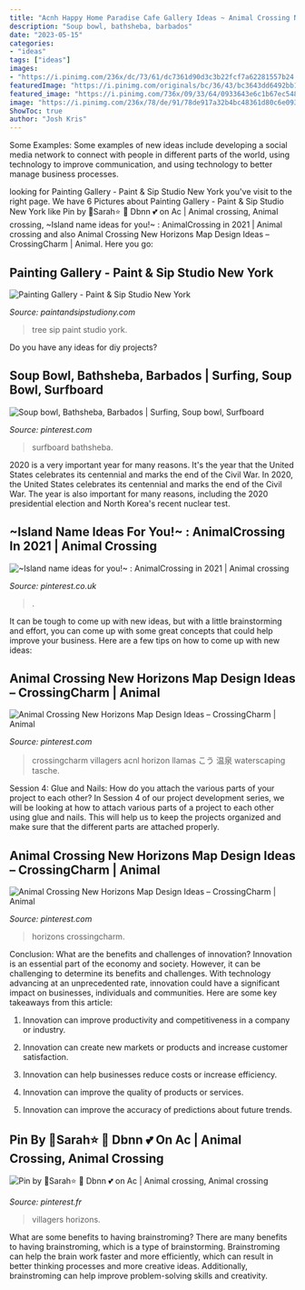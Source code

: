 ```yaml
---
title: "Acnh Happy Home Paradise Cafe Gallery Ideas ~ Animal Crossing New Horizons Map Design Ideas – Crossingcharm"
description: "Soup bowl, bathsheba, barbados"
date: "2023-05-15"
categories:
- "ideas"
tags: ["ideas"]
images:
- "https://i.pinimg.com/236x/dc/73/61/dc7361d90d3c3b22fcf7a62281557b24.jpg?nii=t"
featuredImage: "https://i.pinimg.com/originals/bc/36/43/bc3643dd6492bb1bc17147bd110ccf4c.jpg"
featured_image: "https://i.pinimg.com/736x/09/33/64/0933643e6c1b67ec5483a73119aa9117.jpg"
image: "https://i.pinimg.com/236x/78/de/91/78de917a32b4bc48361d80c6e0933b8c.jpg?nii=t"
ShowToc: true
author: "Josh Kris"
---
```



Some Examples:
Some examples of new ideas include developing a social media network to connect with people in different parts of the world, using technology to improve communication, and using technology to better manage business processes.

	

		
looking for Painting Gallery - Paint &amp; Sip Studio New York you've visit to the right page. We have 6 Pictures about Painting Gallery - Paint &amp; Sip Studio New York like Pin by 💫Sarah⭐ 👑 Dbnn 💕 on Ac | Animal crossing, Animal crossing, ~Island name ideas for you!~ : AnimalCrossing in 2021 | Animal crossing and also Animal Crossing New Horizons Map Design Ideas – CrossingCharm | Animal. Here you go:
		
    
## Painting Gallery - Paint &amp; Sip Studio New York

<img loading=lazy src="https://i0.wp.com/paintandsipstudiony.com/wp-content/uploads/tree-of-life.jpg?w=387&amp;h=484&amp;crop" onerror="this.onerror=null;this.src='https://tse2.mm.bing.net/th?id=OIP.N9Qj1chMfYfOpZQsjRPRkwAAAA&amp;pid=15.1';" alt="Painting Gallery - Paint &amp; Sip Studio New York">

_Source: paintandsipstudiony.com_

>tree sip paint studio york. 

	

Do you have any ideas for diy projects?

    
## Soup Bowl, Bathsheba, Barbados | Surfing, Soup Bowl, Surfboard

<img loading=lazy src="https://i.pinimg.com/originals/bc/c9/a6/bcc9a63d78a5288ad68b8ca5767d0d07.jpg" onerror="this.onerror=null;this.src='https://tse3.mm.bing.net/th?id=OIP.nOiWpx4t8Ro0xOoV8fpqlwHaF-&amp;pid=15.1';" alt="Soup bowl, Bathsheba, Barbados | Surfing, Soup bowl, Surfboard">

_Source: pinterest.com_

>surfboard bathsheba. 

	

2020 is a very important year for many reasons. It's the year that the United States celebrates its centennial and marks the end of the Civil War.
In 2020, the United States celebrates its centennial and marks the end of the Civil War. The year is also important for many reasons, including the 2020 presidential election and North Korea's recent nuclear test.

    
## ~Island Name Ideas For You!~ : AnimalCrossing In 2021 | Animal Crossing

<img loading=lazy src="https://i.pinimg.com/236x/dc/73/61/dc7361d90d3c3b22fcf7a62281557b24.jpg?nii=t" onerror="this.onerror=null;this.src='https://tse4.mm.bing.net/th?id=OIP.8zFXg3mVnsmwzigrFldo6wAAAA&amp;pid=15.1';" alt="~Island name ideas for you!~ : AnimalCrossing in 2021 | Animal crossing">

_Source: pinterest.co.uk_

>. 

	

It can be tough to come up with new ideas, but with a little brainstorming and effort, you can come up with some great concepts that could help improve your business. Here are a few tips on how to come up with new ideas: 

    
## Animal Crossing New Horizons Map Design Ideas – CrossingCharm | Animal

<img loading=lazy src="https://i.pinimg.com/736x/09/33/64/0933643e6c1b67ec5483a73119aa9117.jpg" onerror="this.onerror=null;this.src='https://tse3.mm.bing.net/th?id=OIP.x7g3IIeiF3g5pSFOwfQOYwHaEK&amp;pid=15.1';" alt="Animal Crossing New Horizons Map Design Ideas – CrossingCharm | Animal">

_Source: pinterest.com_

>crossingcharm villagers acnl horizon llamas こう 温泉 waterscaping tasche. 

	

Session 4: Glue and Nails: How do you attach the various parts of your project to each other?
In Session 4 of our project development series, we will be looking at how to attach various parts of a project to each other using glue and nails. This will help us to keep the projects organized and make sure that the different parts are attached properly.

    
## Animal Crossing New Horizons Map Design Ideas – CrossingCharm | Animal

<img loading=lazy src="https://i.pinimg.com/236x/78/de/91/78de917a32b4bc48361d80c6e0933b8c.jpg?nii=t" onerror="this.onerror=null;this.src='https://tse2.mm.bing.net/th?id=OIP.Be_rldwI2qQTLd-EaOrJFQAAAA&amp;pid=15.1';" alt="Animal Crossing New Horizons Map Design Ideas – CrossingCharm | Animal">

_Source: pinterest.com_

>horizons crossingcharm. 

	

Conclusion: What are the benefits and challenges of innovation?
Innovation is an essential part of the economy and society. However, it can be challenging to determine its benefits and challenges. With technology advancing at an unprecedented rate, innovation could have a significant impact on businesses, individuals and communities. Here are some key takeaways from this article:
1. Innovation can improve productivity and competitiveness in a company or industry.

2. Innovation can create new markets or products and increase customer satisfaction.

3. Innovation can help businesses reduce costs or increase efficiency.

4. Innovation can improve the quality of products or services.

5. Innovation can improve the accuracy of predictions about future trends.

    
## Pin By 💫Sarah⭐ 👑 Dbnn 💕 On Ac | Animal Crossing, Animal Crossing

<img loading=lazy src="https://i.pinimg.com/originals/bc/36/43/bc3643dd6492bb1bc17147bd110ccf4c.jpg" onerror="this.onerror=null;this.src='https://tse2.mm.bing.net/th?id=OIP.rzZT_Sk11BK6TUrSD0cO7QHaEK&amp;pid=15.1';" alt="Pin by 💫Sarah⭐ 👑 Dbnn 💕 on Ac | Animal crossing, Animal crossing">

_Source: pinterest.fr_

>villagers horizons. 

	

What are some benefits to having brainstroming?
There are many benefits to having brainstroming, which is a type of brainstorming. Brainstroming can help the brain work faster and more efficiently, which can result in better thinking processes and more creative ideas. Additionally, brainstroming can help improve problem-solving skills and creativity.

